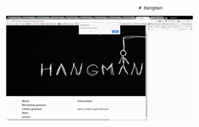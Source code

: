                                                       # Hangman

![example](https://raw.githubusercontent.com/DC-Developer/Hangman/master/public/assets/gifs/Hangman%20-%20Google%20Chrome%2011_25_2017%207_45_31%20PM.gif)

